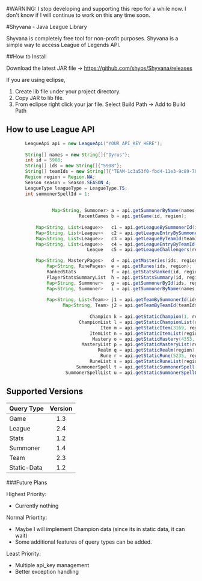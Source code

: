 #WARNING: I stop developing and supporting this repo for a while now. I don't know if I will continue to work on this any time soon.

#Shyvana - Java League Library

Shyvana is completely free tool for non-profit purposes. Shyvana is a simple way to access League of Legends API.

##How to Install

Download the latest JAR file -> https://github.com/shyos/Shyvana/releases

If you are using eclipse,

1. Create lib file under your project directory.
2. Copy JAR to lib file.
3. From eclipse right click your jar file. Select Build Path -> Add to Build Path

## How to use League API

 ```java
		LeagueApi api = new LeagueApi("YOUR_API_KEY_HERE");
		
		String[] names = new String[]{"Dyrus"};
		int id = 5908;
		String[] ids = new String[]{"5908"};
		String[] teamIds = new String[]{"TEAM-1c3a53f0-fbd4-11e3-9c89-782bcb4d1861"};
		Region region = Region.NA;
		Season season = Season.SEASON_4;
		LeagueType leagueType = LeagueType.T5;
		int summonerSpellId = 1;
		
		
				  Map<String, Summoner> a = api.getSummonerByName(names, region);
							RecentGames	b = api.getGame(id, region);
			
			Map<String, List<League>> 	c1 = api.getLeagueBySummonerId(ids, region);
			Map<String, List<League>> 	c2 = api.getLeagueEntryBySummonerId(ids, region);
			Map<String, List<League>> 	c3 = api.getLeagueByTeamId(teamIds, region);
			Map<String, List<League>> 	c4 = api.getLeagueEntryByTeamId(teamIds, region);
			 				   League 	c5 = api.getLeagueChallengers(region, leagueType);

			Map<String, MasteryPages> 	d = api.getMasteries(ids, region);
				Map<String, RunePages> 	e = api.getRunes(ids, region);
				RankedStats 			f = api.getStatsRanked(id, region, season);
				PlayerStatsSummaryList 	h = api.getStatsSummary(id, region, season);
				Map<String, Summoner> 	g = api.getSummonerById(ids, region);
				Map<String, Summoner> 	i = api.getSummonerByName(names, region);
			
				Map<String, List<Team>> j1 = api.getTeamBySummonerId(ids, region);
					  Map<String, Team> j2 = api.getTeamByTeamId(teamIds, region);
			      
					  			Champion k = api.getStaticChampion(1, region);
					  		ChampionList l = api.getStaticChampionList(region);
							   		Item m = api.getStaticItem(3169, region);
							   	ItemList n = api.getStaticItemList(region);
							   	 Mastery o = api.getStaticMastery(4353, region);
							 MasteryList p = api.getStaticMasteryList(region);
							  	   Realm q = api.getStaticRealm(region);
							  	    Rune r = api.getStaticRune(5235, region);
							  	RuneList s = api.getStaticRuneList(region);
						   SummonerSpell t = api.getStaticSummonerSpell(summonerSpellId, region);
					   SummonerSpellList u = api.getStaticSummonerSpellList(region);

```

## Supported Versions

| Query Type    | Version       |
| ------------- |:-------------:|
| Game          | 1.3           |
| League        | 2.4           |
| Stats         | 1.2           |
| Summoner      | 1.4           |
| Team          | 2.3           |
| Static-Data   | 1.2           |


###Future Plans

Highest Priority: 
+ Currently nothing

Normal Priortity:
+ Maybe I will implement Champion data (since its in static data, it can wait)
+ Some additional features of query types can be added.
 
Least Priority:
+ Multiple api_key management
+ Better exception handling

